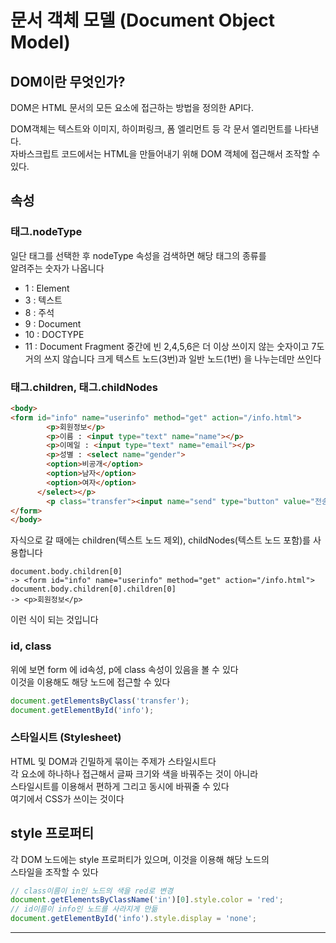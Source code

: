 # 문서 객체 모델 (Document Object Model)
## DOM이란 무엇인가?
DOM은 HTML 문서의 모든 요소에 접근하는 방법을 정의한 API다.  
  
  DOM객체는 텍스트와 이미지, 하이퍼링크, 폼 엘리먼트 등 각 문서 엘리먼트를 나타낸다.  
  자바스크립트 코드에서는 HTML을 만들어내기 위해 DOM 객체에 접근해서 조작할 수 있다.

## 속성
### 태그.nodeType
일단 태그를 선택한 후 nodeType 속성을 검색하면 해당 태그의 종류를  
알려주는 숫자가 나옵니다  
- 1 : Element
- 3 : 텍스트
- 8 : 주석
- 9 : Document
- 10 : DOCTYPE
- 11 : Document Fragment
중간에 빈 2,4,5,6은 더 이상 쓰이지 않는 숫자이고 7도 거의 쓰지 않습니다
크게 텍스트 노드(3번)과 일반 노드(1번) 을 나누는데만 쓰인다
### 태그.children, 태그.childNodes
```html
<body>
<form id="info" name="userinfo" method="get" action="/info.html">
        <p>회원정보</p>
        <p>이름 : <input type="text" name="name"></p>
        <p>이메일 : <input type="text" name="email"></p>
        <p>성별 : <select name="gender">
        <option>비공개</option>
        <option>남자</option>
        <option>여자</option>
      </select></p>
        <p class="transfer"><input name="send" type="button" value="전송"></p>
</form>
</body>
```
자식으로 갈 때에는 children(텍스트 노드 제외), childNodes(텍스트 노드 포함)를 사용합니다  
```
document.body.children[0]
-> <form id="info" name="userinfo" method="get" action="/info.html"> 
document.body.children[0].children[0]
-> <p>회원정보</p>
```
이런 식이 되는 것입니다

### id, class
위에 보면 form 에 id속성, p에 class 속성이 있음을 볼 수 있다  
이것을 이용해도 해당 노드에 접근할 수 있다
```js
document.getElementsByClass('transfer');
document.getElementById('info');
```
### 스타일시트 (Stylesheet)
HTML 및 DOM과 긴밀하게 묶이는 주제가 스타일시트다  
각 요소에 하나하나 접근해서 글짜 크기와 색을 바꿔주는 것이 아니라  
스타일시트를 이용해서 편하게 그리고 동시에 바꿔줄 수 있다  
여기에서 CSS가 쓰이는 것이다

## style 프로퍼티  
각 DOM 노드에는 style 프로퍼티가 있으며, 이것을 이용해 해당 노드의  
스타일을 조작할 수 있다  
```js
// class이름이 in인 노드의 색을 red로 변경
document.getElementsByClassName('in')[0].style.color = 'red';
// id이름이 info인 노드를 사라지게 만듦
document.getElementById('info').style.display = 'none';
```
***
